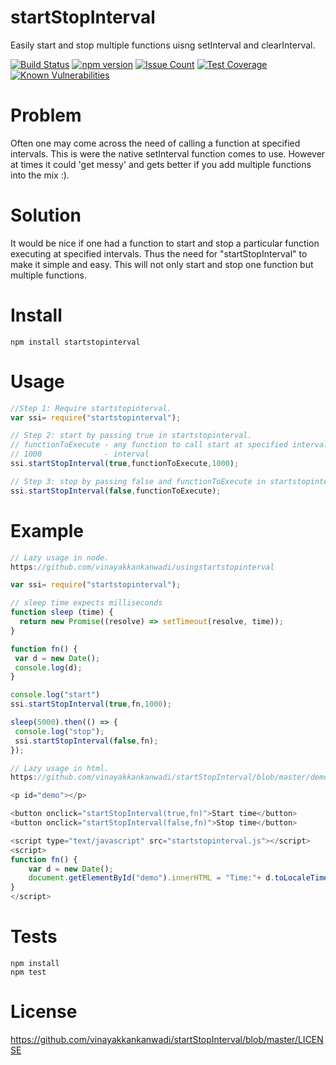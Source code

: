 # startStopInterval
Easily start and stop multiple functions uisng setInterval and clearInterval.

[![Build Status](https://travis-ci.org/vinayakkankanwadi/startStopInterval.svg?branch=master)](https://travis-ci.org/vinayakkankanwadi/startStopInterval)
[![npm version](https://badge.fury.io/js/startstopinterval.png)](https://badge.fury.io/js/startstopinterval)
[![Issue Count](https://codeclimate.com/repos/57f0d662762539006c007be9/badges/9188f8cd47a655a05661/issue_count.svg)](https://codeclimate.com/repos/57f0d662762539006c007be9/feed)
[![Test Coverage](https://codeclimate.com/repos/57f0d662762539006c007be9/badges/9188f8cd47a655a05661/coverage.svg)](https://codeclimate.com/repos/57f0d662762539006c007be9/coverage)
[![Known Vulnerabilities](https://snyk.io/test/github/vinayakkankanwadi/startstopinterval/4b139fc03c5c21f584b62bec9148d49c63b7442e/badge.svg)](https://snyk.io/test/github/vinayakkankanwadi/startstopinterval/4b139fc03c5c21f584b62bec9148d49c63b7442e)

Problem
========
Often one may come across the need of calling a function at specified intervals.
This is were the native setInterval function comes to use. 
However at times it could 'get messy' and gets better if you add multiple functions into the mix :).

Solution
========
It would be nice if one had a function to start and stop a particular function executing at specified intervals.
Thus the need for "startStopInterval" to make it simple and easy.
This will not only start and stop one function but multiple functions.

Install
========
```
npm install startstopinterval
```

Usage
======
```javascript
//Step 1: Require startstopinterval.
var ssi= require("startstopinterval");
```

```javascript
// Step 2: start by passing true in startstopinterval.
// functionToExecute - any function to call start at specified intervals.
// 1000              - interval
ssi.startStopInterval(true,functionToExecute,1000);
```

```javascript
// Step 3: stop by passing false and functionToExecute in startstopinterval.
ssi.startStopInterval(false,functionToExecute);
```

Example
======
```javascript
// Lazy usage in node.
https://github.com/vinayakkankanwadi/usingstartstopinterval

var ssi= require("startstopinterval");

// sleep time expects milliseconds
function sleep (time) {
  return new Promise((resolve) => setTimeout(resolve, time));
}

function fn() {
 var d = new Date();
 console.log(d);
}

console.log("start")
ssi.startStopInterval(true,fn,1000);

sleep(5000).then(() => {
 console.log("stop");
 ssi.startStopInterval(false,fn);
});
```

```javascript
// Lazy usage in html.
https://github.com/vinayakkankanwadi/startStopInterval/blob/master/demo.html

<p id="demo"></p>

<button onclick="startStopInterval(true,fn)">Start time</button>
<button onclick="startStopInterval(false,fn)">Stop time</button>

<script type="text/javascript" src="startstopinterval.js"></script>
<script>
function fn() {
    var d = new Date();
    document.getElementById("demo").innerHTML = "Time:"+ d.toLocaleTimeString();
}
</script>

```

Tests
=====
```shell
npm install
npm test
```

License
=======
https://github.com/vinayakkankanwadi/startStopInterval/blob/master/LICENSE
